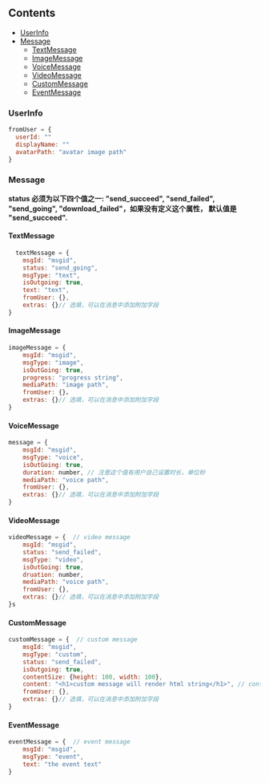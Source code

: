## Contents

- [UserInfo](#userinfo)
- [Message](#message)
  - [TextMessage](#textmessage)
  - [ImageMessage](#imagemessage)
  - [VoiceMessage](#voiceMessage)
  - [VideoMessage](#videomessage)
  - [CustomMessage](#customessage)
  - [EventMessage](#eventmessage)

### UserInfo

```javascript
fromUser = {
  userId: ""
  displayName: ""
  avatarPath: "avatar image path"
}
```



### Message

**status 必须为以下四个值之一: "send_succeed", "send_failed", "send_going", "download_failed"，如果没有定义这个属性， 默认值是 "send_succeed".**

#### TextMessage

```javascript
  textMessage = {
    msgId: "msgid",
    status: "send_going",
    msgType: "text",
    isOutgoing: true,
    text: "text",
    fromUser: {},
    extras: {}// 选填，可以在消息中添加附加字段
}
```

#### ImageMessage

```javascript
imageMessage = {
    msgId: "msgid",
    msgType: "image",
    isOutGoing: true,
    progress: "progress string",
    mediaPath: "image path",
    fromUser: {}，
    extras: {}// 选填，可以在消息中添加附加字段
}
```

####  VoiceMessage

```javascript
message = {
    msgId: "msgid",
    msgType: "voice",
    isOutGoing: true,
    duration: number, // 注意这个值有用户自己设置时长，单位秒
    mediaPath: "voice path",
    fromUser: {},
    extras: {}// 选填，可以在消息中添加附加字段
}
```

#### VideoMessage

```javascript
videoMessage = {  // video message
    msgId: "msgid",
    status: "send_failed",
    msgType: "video",
    isOutGoing: true,
    druation: number,
    mediaPath: "voice path",
    fromUser: {},
    extras: {}// 选填，可以在消息中添加附加字段
}s
```

####  CustomMessage

```javascript
customMessage = {  // custom message
    msgId: "msgid",
    msgType: "custom",
    status: "send_failed",
    isOutgoing: true,
    contentSize: {height: 100, width: 100},
    content: "<h1>custom message will render html string</h1>", // content 为 html 字符串，应尽量避免 <script> 标签
    fromUser: {}, 
    extras: {}// 选填，可以在消息中添加附加字段
}
```

#### EventMessage

```javascript
eventMessage = {  // event message
    msgId: "msgid",
    msgType: "event",
    text: "the event text"
}
```



